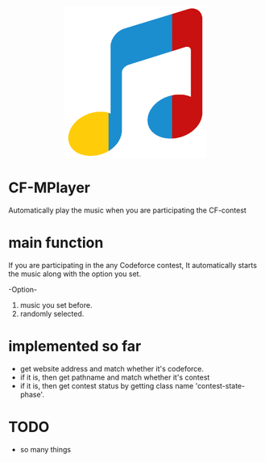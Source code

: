 <p align = "center">
  <img src = "https://github.com/surung9898/CF-MPlayer/blob/master/icon.png" weight=300 height=300 title="CF-MPlayer Icon"></img>
</p>

# CF-MPlayer
Automatically play the music when you are participating the CF-contest

# main function
If you are participating in the any Codeforce contest, It automatically starts the music along with the option you set.

-Option-
1. music you set before.
2. randomly selected.

# implemented so far
- get website address and match whether it's codeforce. 
- if it is, then get pathname and match whether it's contest
- if it is, then get contest status by getting class name 'contest-state-phase'.

# TODO
- so many things
